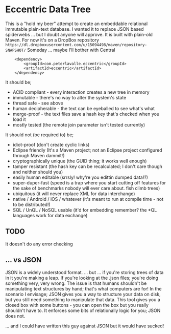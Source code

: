 Eccentric Data Tree
===================

This is a "hold my beer" attempt to create an embeddable relational immutable plain-text database.
I wanted it to replace JSON based spiderwebs ... but I doubt anyone will approve.
It is built with plain-old Maven.
For now it's on a DropBox repository `https://dl.dropboxusercontent.com/u/15094498/maven/repository-SNAPSHOT/`
Someday ... maybe I'll bother with Central

		<dependency>
			<groupId>com.peterlavalle.eccentric</groupId>
			<artifactId>eccentric</artifactId>
		</dependency>

It should be;
 * ACID compliant - every interaction creates a new tree in memory
 * immutable - there's no way to alter the system's state
 * thread safe - see above
 * human decipherable - the text can be eyeballed to see what's what
 * merge-proof - the text files save a hash key that's checked when you load it
 * mostly tested (the remote join parameter isn't tested currently)

It should not (be required to) be;
 * idiot-proof (don't create cyclic links)
 * Eclipse friendly (It's a Maven project; not an Eclipse project configured through Maven dammit!)
 * cryptographically unique (the GUID thing; it works well enough)
 * tamper resistant (the hash key can be recalculated; I don't care though and neither should you)
 * easily human editable (srrsly! why're you edittin dumped data!?)
 * super-duper-fast (speed is a trap where you start cutting off features for the sake of benchmarks nobody will ever care about. fish climb trees)
 * ubiquitous (it will never replace XML for data interchange)
 * native / Android / iOS / whatever (it's meant to run at compile time - not to be distributed!)
 * SQL / UnQL / NoSQL usable (it'd for embedding remember? the *QL languages work for data exchange)

TODO
----

It doesn't do any error checking

... vs JSON
-----------

JSON is a widely understood format.
... but ... if you're storing trees of data in it you're making a leap.
If you're looking at the .json files; you're doing something very, very wrong.
The issue is that humans shouldn't be manipulating text structures by hand; that's what computers are for!
In the scenario I envisage; JSON gives you a way to structure your data on disk, but you still need something to manipulate that data.
This tool gives you a closed box with some buttons - you can open the box but you really shouldn't have to.
It enforces some bits of relationally logic for you; JSON does not.

... and I could have written this guy against JSON but it would have sucked!